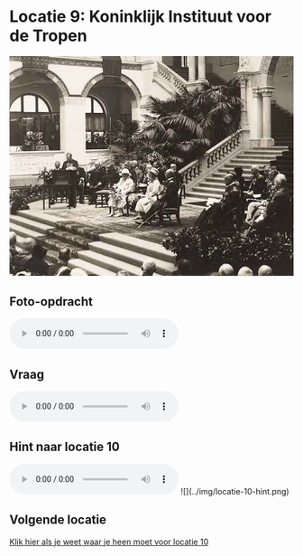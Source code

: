 # Locatie 9: Koninklijk Instituut voor de Tropen
![](../img/kit-banner.jpg)

## Foto-opdracht
<audio controls>
  <source src="https://raw.githubusercontent.com/robogast/blasius-speurtocht/master/mp3/stap9-foto.mp3" type="audio/mpeg">
</audio>

## Vraag
<audio controls>
  <source src="https://raw.githubusercontent.com/robogast/blasius-speurtocht/master/mp3/stap9-vraag.mp3" type="audio/mpeg">
</audio>

## Hint naar locatie 10
<audio controls>
  <source src="https://raw.githubusercontent.com/robogast/blasius-speurtocht/master/mp3/stap10-hint.mp3" type="audio/mpeg">
</audio>
![](../img/locatie-10-hint.png)

## Volgende locatie
[Klik hier als je weet waar je heen moet voor locatie 10](locatie-10)

